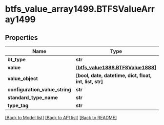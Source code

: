 # btfs_value_array1499.BTFSValueArray1499

## Properties
Name | Type | Description | Notes
------------ | ------------- | ------------- | -------------
**bt_type** | **str** |  | [optional] 
**value** | [**[btfs_value1888.BTFSValue1888]**](BTFSValue1888.md) |  | [optional] 
**value_object** | **[bool, date, datetime, dict, float, int, list, str]** |  | [optional] 
**configuration_value_string** | **str** |  | [optional] 
**standard_type_name** | **str** |  | [optional] 
**type_tag** | **str** |  | [optional] 

[[Back to Model list]](../README.md#documentation-for-models) [[Back to API list]](../README.md#documentation-for-api-endpoints) [[Back to README]](../README.md)


